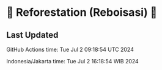 
# 🌳 Reforestation (Reboisasi) 🌲

## Last Updated

GitHub Actions time: Tue Jul  2 09:18:54 UTC 2024

Indonesia/Jakarta time: Tue Jul  2 16:18:54 WIB 2024
